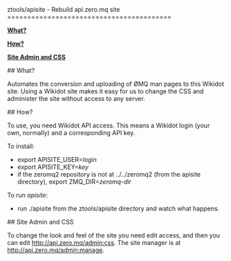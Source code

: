 
<A name="toc1-4" title="ztools/apisite - Rebuild api.zero.mq site" />
ztools/apisite - Rebuild api.zero.mq site
=========================================


**<a href="#toc2-9">What?</a>**

**<a href="#toc2-14">How?</a>**

**<a href="#toc2-29">Site Admin and CSS</a>**

<A name="toc2-9" title="What?" />
## What?

Automates the conversion and uploading of ØMQ man pages to this Wikidot site. Using a Wikidot site makes it easy for us to change the CSS and administer the site without access to any server.

<A name="toc2-14" title="How?" />
## How?

To use, you need Wikidot API access. This means a Wikidot login (your own, normally) and a corresponding API key.

To install:

* export APISITE_USER=_login_
* export APISITE_KEY=_key_
* if the zeromq2 repository is not at ../../zeromq2 (from the apisite directory), export ZMQ_DIR=_zeromq-dir_

To run *apisite*:

* run ./apisite from the ztools/apisite directory and watch what happens.

<A name="toc2-29" title="Site Admin and CSS" />
## Site Admin and CSS

To change the look and feel of the site you need edit access, and then you can edit http://api.zero.mq/admin:css. The site manager is at http://api.zero.mq/admin:manage.
